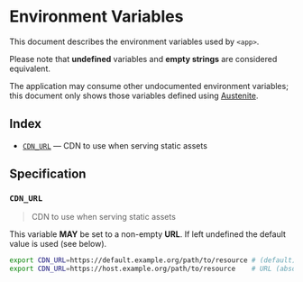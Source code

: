 # Environment Variables

This document describes the environment variables used by `<app>`.

Please note that **undefined** variables and **empty strings** are considered
equivalent.

The application may consume other undocumented environment variables; this
document only shows those variables defined using [Austenite].

[austenite]: https://github.com/eloquent/austenite

## Index

-   [`CDN_URL`](#CDN_URL) — CDN to use when serving static assets

## Specification

### `CDN_URL`

> CDN to use when serving static assets

This variable **MAY** be set to a non-empty **URL**.
If left undefined the default value is used (see below).

```sh
export CDN_URL=https://default.example.org/path/to/resource # (default)
export CDN_URL=https://host.example.org/path/to/resource    # URL (absolute)
```
